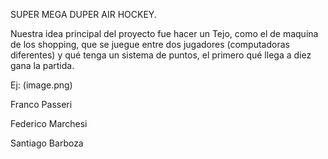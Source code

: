 SUPER MEGA DUPER AIR HOCKEY.

Nuestra idea principal del proyecto fue hacer un Tejo, como el de maquina de los shopping, que se juegue entre dos jugadores (computadoras diferentes) y qué tenga un sistema de puntos, el primero qué llega a diez gana la partida.

Ej:
(image.png)


Franco Passeri

Federico Marchesi

Santiago Barboza